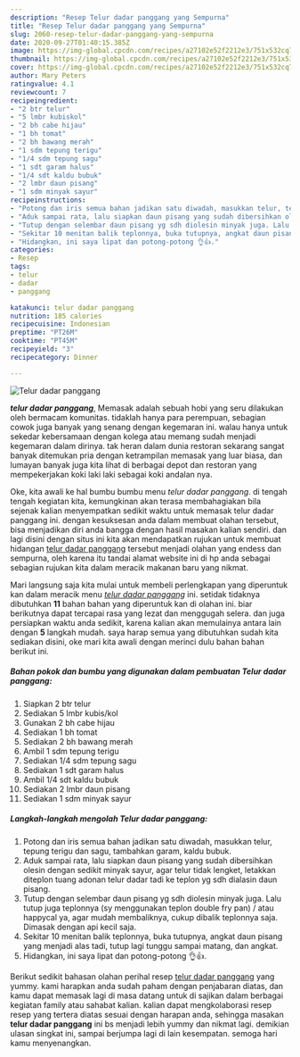 ```yaml
---
description: "Resep Telur dadar panggang yang Sempurna"
title: "Resep Telur dadar panggang yang Sempurna"
slug: 2060-resep-telur-dadar-panggang-yang-sempurna
date: 2020-09-27T01:40:15.385Z
image: https://img-global.cpcdn.com/recipes/a27102e52f2212e3/751x532cq70/telur-dadar-panggang-foto-resep-utama.jpg
thumbnail: https://img-global.cpcdn.com/recipes/a27102e52f2212e3/751x532cq70/telur-dadar-panggang-foto-resep-utama.jpg
cover: https://img-global.cpcdn.com/recipes/a27102e52f2212e3/751x532cq70/telur-dadar-panggang-foto-resep-utama.jpg
author: Mary Peters
ratingvalue: 4.1
reviewcount: 7
recipeingredient:
- "2 btr telur"
- "5 lmbr kubiskol"
- "2 bh cabe hijau"
- "1 bh tomat"
- "2 bh bawang merah"
- "1 sdm tepung terigu"
- "1/4 sdm tepung sagu"
- "1 sdt garam halus"
- "1/4 sdt kaldu bubuk"
- "2 lmbr daun pisang"
- "1 sdm minyak sayur"
recipeinstructions:
- "Potong dan iris semua bahan jadikan satu diwadah, masukkan telur, tepung terigu dan sagu, tambahkan garam, kaldu bubuk."
- "Aduk sampai rata, lalu siapkan daun pisang yang sudah dibersihkan olesin dengan sedikit minyak sayur, agar telur tidak lengket, letakkan diteplon tuang adonan telur dadar tadi ke teplon yg sdh dialasin daun pisang."
- "Tutup dengan selembar daun pisang yg sdh diolesin minyak juga. Lalu tutup juga teplonnya (sy menggunakan teplon double fry pan) / atau happycal ya, agar mudah membaliknya, cukup dibalik teplonnya saja. Dimasak dengan api kecil saja."
- "Sekitar 10 menitan balik teplonnya, buka tutupnya, angkat daun pisang yang menjadi alas tadi, tutup lagi tunggu sampai matang, dan angkat."
- "Hidangkan, ini saya lipat dan potong-potong 👌👍."
categories:
- Resep
tags:
- telur
- dadar
- panggang

katakunci: telur dadar panggang 
nutrition: 185 calories
recipecuisine: Indonesian
preptime: "PT26M"
cooktime: "PT45M"
recipeyield: "3"
recipecategory: Dinner

---
```



![Telur dadar panggang](https://img-global.cpcdn.com/recipes/a27102e52f2212e3/751x532cq70/telur-dadar-panggang-foto-resep-utama.jpg)

<b><i>telur dadar panggang</i></b>, Memasak adalah sebuah hobi yang seru dilakukan oleh bermacam komunitas. tidaklah hanya para perempuan, sebagian cowok juga banyak yang senang dengan kegemaran ini. walau hanya untuk sekedar kebersamaan dengan kolega atau memang sudah menjadi kegemaran dalam dirinya. tak heran dalam dunia restoran sekarang sangat banyak ditemukan pria dengan ketrampilan memasak yang luar biasa, dan lumayan banyak juga kita lihat di berbagai depot dan restoran yang mempekerjakan koki laki laki sebagai koki andalan nya.

Oke, kita awali ke hal bumbu bumbu menu <i>telur dadar panggang</i>. di tengah tengah kegiatan kita, kemungkinan akan terasa membahagiakan bila sejenak kalian menyempatkan sedikit waktu untuk memasak telur dadar panggang ini. dengan kesuksesan anda dalam membuat olahan tersebut, bisa menjadikan diri anda bangga dengan hasil masakan kalian sendiri. dan lagi disini dengan situs ini kita akan mendapatkan rujukan untuk membuat hidangan <u>telur dadar panggang</u> tersebut menjadi olahan yang endess dan sempurna, oleh karena itu tandai alamat website ini di hp anda sebagai sebagian rujukan kita dalam meracik makanan baru yang nikmat.




Mari langsung saja kita mulai untuk membeli perlengkapan yang diperuntuk kan dalam meracik menu <u><i>telur dadar panggang</i></u> ini. setidak tidaknya dibutuhkan <b>11</b> bahan bahan yang diperuntuk kan di olahan ini. biar berikutnya dapat tercapai rasa yang lezat dan menggugah selera. dan juga persiapkan waktu anda sedikit, karena kalian akan memulainya antara lain dengan <b>5</b> langkah mudah. saya harap semua yang dibutuhkan sudah kita sediakan disini, oke mari kita awali dengan merinci dulu bahan bahan berikut ini.

<!--inarticleads1-->

##### Bahan pokok dan bumbu yang digunakan dalam pembuatan Telur dadar panggang:

1. Siapkan 2 btr telur
1. Sediakan 5 lmbr kubis/kol
1. Gunakan 2 bh cabe hijau
1. Sediakan 1 bh tomat
1. Sediakan 2 bh bawang merah
1. Ambil 1 sdm tepung terigu
1. Sediakan 1/4 sdm tepung sagu
1. Sediakan 1 sdt garam halus
1. Ambil 1/4 sdt kaldu bubuk
1. Sediakan 2 lmbr daun pisang
1. Sediakan 1 sdm minyak sayur




<!--inarticleads2-->

##### Langkah-langkah mengolah Telur dadar panggang:

1. Potong dan iris semua bahan jadikan satu diwadah, masukkan telur, tepung terigu dan sagu, tambahkan garam, kaldu bubuk.
1. Aduk sampai rata, lalu siapkan daun pisang yang sudah dibersihkan olesin dengan sedikit minyak sayur, agar telur tidak lengket, letakkan diteplon tuang adonan telur dadar tadi ke teplon yg sdh dialasin daun pisang.
1. Tutup dengan selembar daun pisang yg sdh diolesin minyak juga. Lalu tutup juga teplonnya (sy menggunakan teplon double fry pan) / atau happycal ya, agar mudah membaliknya, cukup dibalik teplonnya saja. Dimasak dengan api kecil saja.
1. Sekitar 10 menitan balik teplonnya, buka tutupnya, angkat daun pisang yang menjadi alas tadi, tutup lagi tunggu sampai matang, dan angkat.
1. Hidangkan, ini saya lipat dan potong-potong 👌👍.




Berikut sedikit bahasan olahan perihal resep <u>telur dadar panggang</u> yang yummy. kami harapkan anda sudah paham dengan penjabaran diatas, dan kamu dapat memasak lagi di masa datang untuk di sajikan dalam berbagai kegiatan family atau sahabat kalian. kalian dapat mengkolaborasi resep resep yang tertera diatas sesuai dengan harapan anda, sehingga masakan <b>telur dadar panggang</b> ini bs menjadi lebih yummy dan nikmat lagi. demikian ulasan singkat ini, sampai berjumpa lagi di lain kesempatan. semoga hari kamu menyenangkan.
